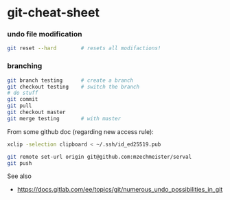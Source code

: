 # git-cheat-sheet

### undo file modification
```bash
git reset --hard        # resets all modifactions!
```

### branching

```bash
git branch testing      # create a branch   
git checkout testing    # switch the branch
# do stuff
git commit
git pull
git checkout master
git merge testing       # with master 
```



From some github doc (regarding new access rule):
```bash
xclip -selection clipboard < ~/.ssh/id_ed25519.pub

git remote set-url origin git@github.com:mzechmeister/serval
git push
```

See also
* https://docs.gitlab.com/ee/topics/git/numerous_undo_possibilities_in_git
